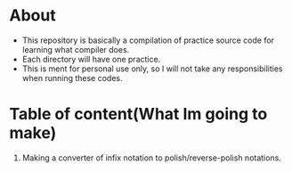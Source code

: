 # About
- This repository is basically a compilation of practice source code for learning what compiler does.
- Each directory will have one practice.
- This is ment for personal use only, so I will not take any responsibilities when running these codes.

# Table of content(What Im going to make)
1. Making a converter of infix notation to polish/reverse-polish notations.

